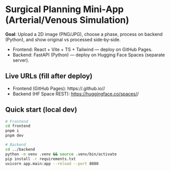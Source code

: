 # Surgical Planning Mini‑App (Arterial/Venous Simulation)

**Goal**: Upload a 2D image (PNG/JPG), choose a phase, process on backend (Python), and show original vs processed side‑by‑side.

- Frontend: React + Vite + TS + Tailwind — deploy on GitHub Pages.
- Backend: FastAPI (Python) — deploy on Hugging Face Spaces (separate server).

## Live URLs (fill after deploy)
- Frontend (GitHub Pages): https://<user>.github.io/<repo>/
- Backend (HF Space REST): https://huggingface.co/spaces/<user>/<space-name>

## Quick start (local dev)
```bash
# Frontend
cd frontend
pnpm i
pnpm dev

# Backend
cd ../backend
python -m venv .venv && source .venv/bin/activate
pip install -r requirements.txt
uvicorn app.main:app --reload --port 8080
